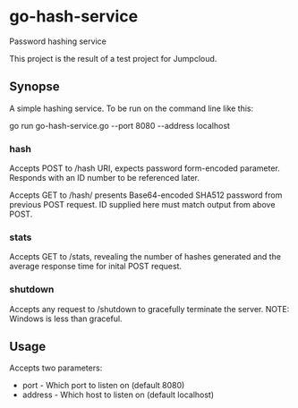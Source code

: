 # go-hash-service
Password hashing service

This project is the result of a test project for Jumpcloud.

## Synopse
A simple hashing service.  To be run on the command line like this:

go run go-hash-service.go --port 8080 --address localhost

### hash
Accepts POST to /hash URI, expects password form-encoded parameter.
Responds with an ID number to be referenced later.

Accepts GET to /hash/<ID> presents Base64-encoded SHA512 password
from previous POST request.  ID supplied here must match output 
from above POST.

### stats
Accepts GET to /stats, revealing the number of hashes generated and
the average response time for inital POST request.

### shutdown
Accepts any request to /shutdown to gracefully terminate the server.
NOTE: Windows is less than graceful.

## Usage
Accepts two parameters:
* port - Which port to listen on (default 8080)
* address - Which host to listen on (default localhost)

